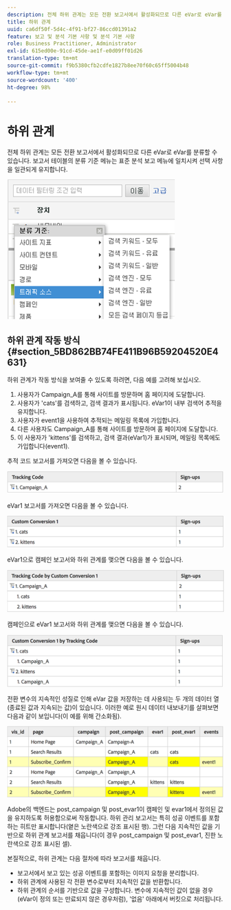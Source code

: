 ```yaml
---
description: 전체 하위 관계는 모든 전환 보고서에서 활성화되므로 다른 eVar로 eVar를 분류할 수 있습니다. 보고서 테이블의 분류 기준 메뉴는 표준 분석 보고 메뉴에 일치시켜 선택 사항을 일관되게 유지합니다.
title: 하위 관계
uuid: ca6df50f-5d4c-4f91-bf27-86ccd01391a2
feature: 보고 및 분석 기본 사항 및 분석 기본 사항
role: Business Practitioner, Administrator
exl-id: 615ed00e-91cd-45de-ae1f-e0d09ff01d26
translation-type: tm+mt
source-git-commit: f9b5380cfb2cdfe1827b8ee70f60c65ff5004b48
workflow-type: tm+mt
source-wordcount: '400'
ht-degree: 98%

---
```


# 하위 관계

전체 하위 관계는 모든 전환 보고서에서 활성화되므로 다른 eVar로 eVar를 분류할 수 있습니다. 보고서 테이블의 분류 기준 메뉴는 표준 분석 보고 메뉴에 일치시켜 선택 사항을 일관되게 유지합니다.

![](assets/subrelations.png)

## 하위 관계 작동 방식 {#section_5BD862BB74FE411B96B59204520E4631}

하위 관계가 작동 방식을 보여줄 수 있도록 하려면, 다음 예를 고려해 보십시오.

1. 사용자가 Campaign_A를 통해 사이트를 방문하며 홈 페이지에 도달합니다.
1. 사용자가 &#39;cats&#39;를 검색하고, 검색 결과가 표시됩니다. eVar1이 내부 검색어 추적을 유지합니다.
1. 사용자가 event1을 사용하여 추적되는 메일링 목록에 가입합니다.
1. 다른 사용자도 Campaign_A를 통해 사이트를 방문하며 홈 페이지에 도달합니다.
1. 이 사용자가 &#39;kittens&#39;를 검색하고, 검색 결과(eVar1)가 표시되며, 메일링 목록에도 가입합니다(event1).

추적 코드 보고서를 가져오면 다음을 볼 수 있습니다.

![](assets/subrel_1.png)

eVar1 보고서를 가져오면 다음을 볼 수 있습니다.

![](assets/subrel_2.png)

eVar1으로 캠페인 보고서와 하위 관계를 맺으면 다음을 볼 수 있습니다.

![](assets/subrel_3.png)

캠페인으로 eVar1 보고서와 하위 관계를 맺으면 다음을 볼 수 있습니다.

![](assets/subrel_4.png)

전환 변수의 지속적인 성질로 인해 eVar 값을 저장하는 데 사용되는 두 개의 데이터 열(종료된 값과 지속되는 값)이 있습니다. 이러한 예로 원시 데이터 내보내기를 살펴보면 다음과 같이 보입니다(이 예를 위해 간소화됨).

![](assets/subrel_5.png)

Adobe의 백엔드는 post_campaign 및 post_evar1이 캠페인 및 evar1에서 정의된 값을 유지하도록 허용함으로써 작동합니다. 하위 관리 보고서는 특히 성공 이벤트를 포함하는 히트만 표시합니다(옅은 노란색으로 강조 표시된 행). 그런 다음 지속적인 값을 기반으로 하위 관계 보고서를 채웁니다(이 경우 post_campaign 및 post_evar1, 진한 노란색으로 강조 표시된 셀).

본질적으로, 하위 관계는 다음 절차에 따라 보고서를 채웁니다.

* 보고서에서 보고 있는 성공 이벤트를 포함하는 이미지 요청을 분리합니다.
* 하위 관계에 사용된 각 전환 변수로부터 지속적인 값을 반환합니다.
* 하위 관계의 순서를 기반으로 값을 구성합니다. 변수에 지속적인 값이 없을 경우(eVar이 정의 또는 만료되지 않은 경우처럼), &#39;없음&#39; 아래에서 버킷으로 처리됩니다.
